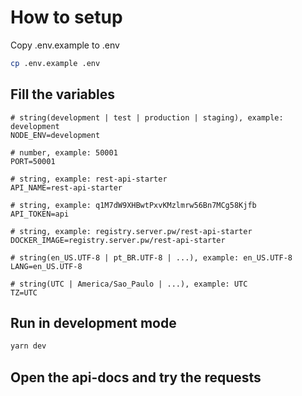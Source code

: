 # How to setup

Copy .env.example to .env

```sh
cp .env.example .env
```

## Fill the variables

```
# string(development | test | production | staging), example: development
NODE_ENV=development

# number, example: 50001
PORT=50001

# string, example: rest-api-starter
API_NAME=rest-api-starter

# string, example: q1M7dW9XHBwtPxvKMzlmrw56Bn7MCg58Kjfb
API_TOKEN=api

# string, example: registry.server.pw/rest-api-starter
DOCKER_IMAGE=registry.server.pw/rest-api-starter

# string(en_US.UTF-8 | pt_BR.UTF-8 | ...), example: en_US.UTF-8
LANG=en_US.UTF-8

# string(UTC | America/Sao_Paulo | ...), example: UTC
TZ=UTC
```

## Run in development mode

```sh
yarn dev
```

## Open the api-docs and try the requests
